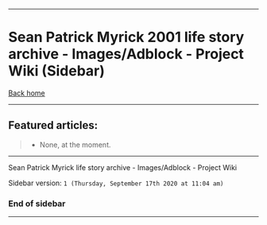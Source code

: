 
***

# Sean Patrick Myrick 2001 life story archive - Images/Adblock - Project Wiki (Sidebar)

[Back home](https://github.com/seanpm2001/SeansLifeArchive_Images_Adblock/wiki/)

***

## Featured articles:

> * None, at the moment.

***

Sean Patrick Myrick life story archive - Images/Adblock - Project Wiki

Sidebar version: `1 (Thursday, September 17th 2020 at 11:04 am)`

### End of sidebar

***
